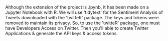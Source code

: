 Although the extension of the project is .ipynb, it has been made on a Jupyter Notebook with R.
We will use 'tidytext' for the Sentiment Analysis of Tweets downloaded with the 'twitteR' package.
The keys and tokens were removed to maintain its privacy. So, to use the 'twitteR' package, one must have Developers Access on Twitter. Then you'll able to create Twitter Applications & generate the API keys & access tokens.
